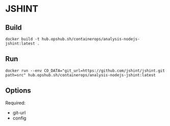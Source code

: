 # JSHINT

## Build

```shell
docker build -t hub.opshub.sh/containerops/analysis-nodejs-jshint:latest .
```

## Run

```shell
docker run --env CO_DATA="git_url=https://github.com/jshint/jshint.git path=src" hub.opshub.sh/containerops/analysis-nodejs-jshint:latest
```

## Options

Required:

- git-url
- config
